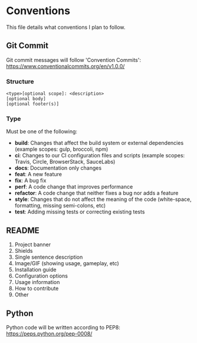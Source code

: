 # Conventions
This file details what conventions I plan to follow.

## Git Commit
Git commit messages will follow 'Convention Commits': https://www.conventionalcommits.org/en/v1.0.0/
### Structure
```
<type>[optional scope]: <description> 
[optional body] 
[optional footer(s)]
```

### Type
Must be one of the following:

* **build**: Changes that affect the build system or external dependencies (example scopes: gulp, broccoli, npm)
* **ci**: Changes to our CI configuration files and scripts (example scopes: Travis, Circle, BrowserStack, SauceLabs)
* **docs**: Documentation only changes
* **feat**: A new feature
* **fix**: A bug fix
* **perf**: A code change that improves performance
* **refactor**: A code change that neither fixes a bug nor adds a feature
* **style**: Changes that do not affect the meaning of the code (white-space, formatting, missing semi-colons, etc)
* **test**: Adding missing tests or correcting existing tests

## README
1. Project banner
2. Shields
3. Single sentence description
4. Image/GIF (showing usage, gameplay, etc)
5. Installation guide
6. Configuration options
7. Usage information
8. How to contribute
9. Other

## Python
Python code will be written according to PEP8: https://peps.python.org/pep-0008/